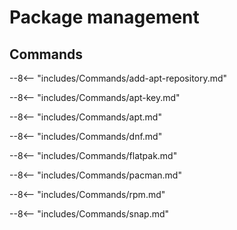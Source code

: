 # Package management

## Commands

--8<-- "includes/Commands/add-apt-repository.md"

--8<-- "includes/Commands/apt-key.md"

--8<-- "includes/Commands/apt.md"

--8<-- "includes/Commands/dnf.md"

--8<-- "includes/Commands/flatpak.md"

--8<-- "includes/Commands/pacman.md"

--8<-- "includes/Commands/rpm.md"

--8<-- "includes/Commands/snap.md"